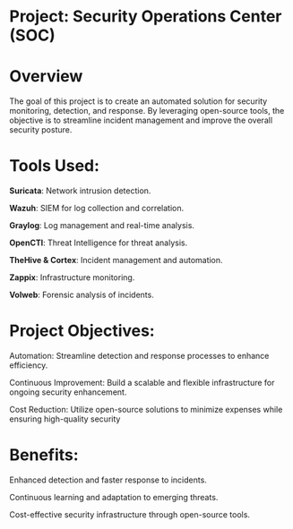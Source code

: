 # Project: Security Operations Center (SOC)
# Overview
The goal of this project is to create an automated solution for security monitoring, detection, and response. By leveraging open-source tools, the objective is to streamline incident management and improve the overall security posture.
# Tools Used:
**Suricata**: Network intrusion detection.

**Wazuh**: SIEM for log collection and correlation.

**Graylog**: Log management and real-time analysis.

**OpenCTI**: Threat Intelligence for threat analysis.

**TheHive & Cortex**: Incident management and automation.

**Zappix**: Infrastructure monitoring.

**Volweb**: Forensic analysis of incidents.

# Project Objectives:
Automation: Streamline detection and response processes to enhance efficiency.


Continuous Improvement: Build a scalable and flexible infrastructure for ongoing security enhancement.


Cost Reduction: Utilize open-source solutions to minimize expenses while ensuring high-quality security

# Benefits:
Enhanced detection and faster response to incidents.

Continuous learning and adaptation to emerging threats.

Cost-effective security infrastructure through open-source tools.

